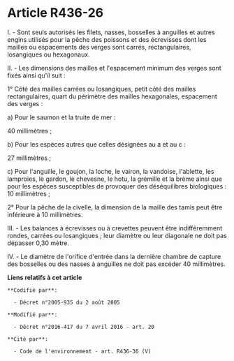 # Article R436-26

I. - Sont seuls autorisés les filets, nasses, bosselles à anguilles et autres engins utilisés pour la pêche des poissons et
des écrevisses dont les mailles ou espacements des verges sont carrés, rectangulaires, losangiques ou hexagonaux.

II. - Les dimensions des mailles et l'espacement minimum des verges sont fixés ainsi qu'il suit :

1° Côté des mailles carrées ou losangiques, petit côté des mailles rectangulaires, quart du périmètre des mailles
hexagonales, espacement des verges :

a) Pour le saumon et la truite de mer :

40 millimètres ;

b) Pour les espèces autres que celles désignées au a et au c :

27 millimètres ;

c) Pour l'anguille, le goujon, la loche, le vairon, la vandoise, l'ablette, les lamproies, le gardon, le chevesne, le hotu,
la grémille et la brème ainsi que pour les espèces susceptibles de provoquer des déséquilibres biologiques : 10 millimètres ;

2° Pour la pêche de la civelle, la dimension de la maille des tamis peut être inférieure à 10 millimètres.

III. - Les balances à écrevisses ou à crevettes peuvent être indifféremment rondes, carrées ou losangiques ; leur diamètre ou
leur diagonale ne doit pas dépasser 0,30 mètre.

IV. - Le diamètre de l'orifice d'entrée dans la dernière chambre de capture des bosselles ou des nasses à anguilles ne doit
pas excéder 40 millimètres.

**Liens relatifs à cet article**

	**Codifié par**:

	  - Décret n°2005-935 du 2 août 2005

	**Modifié par**:

	  - Décret n°2016-417 du 7 avril 2016 - art. 20

	**Cité par**:

	  - Code de l'environnement - art. R436-36 (V)
